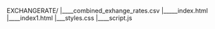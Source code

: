 EXCHANGERATE/
|____combined_exhange_rates.csv
|_____index.html
|____index1.html
|___styles.css
|____script.js
